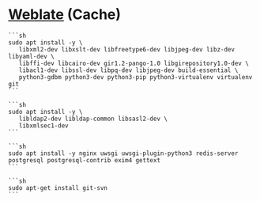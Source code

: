 # [Weblate](https://weblate.org) (Cache)

````{tab} Ubuntu 22 ARM [^1]
```sh
sudo apt install -y \
   libxml2-dev libxslt-dev libfreetype6-dev libjpeg-dev libz-dev libyaml-dev \
   libffi-dev libcairo-dev gir1.2-pango-1.0 libgirepository1.0-dev \
   libacl1-dev libssl-dev libpq-dev libjpeg-dev build-essential \
   python3-gdbm python3-dev python3-pip python3-virtualenv virtualenv git
```

```sh
sudo apt install -y \
   libldap2-dev libldap-common libsasl2-dev \
   libxmlsec1-dev
```

```sh
sudo apt install -y nginx uwsgi uwsgi-plugin-python3 redis-server postgresql postgresql-contrib exim4 gettext
```

```sh
sudo apt-get install git-svn
```
````

[^1]: [Installing on Debian and Ubuntu](https://docs.weblate.org/en/latest/admin/install/venv-debian.html)
[^2]: [Mercurial](https://docs.weblate.org/en/latest/vcs.html#vcs-mercurial)
[^3]: [Gerrit](https://docs.weblate.org/en/latest/vcs.html#vcs-gerrit)
